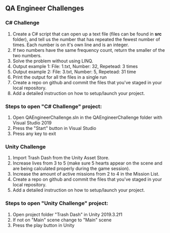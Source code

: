 ## **QA Engineer Challenges**

### C# Challenge

1. Create a C# script that can open up a text file (files can be found in **src** folder), and tell us the number that has repeated the fewest number of times. Each number is on it's own line and is an integer.
3. If two numbers have the same frequency count, return the smaller of the two numbers.
4. Solve the problem without using LINQ.
5. Output example 1: File: 1.txt, Number: 32, Repetead: 3 times
6. Output example 2: File: 3.txt, Number: 5, Repetead: 31 time
7. Print the output for all the files in a single run
8. Create a repo on github and commit the files that you've staged in your local repository.
9. Add a detailed instruction on how to setup/launch your project.

### Steps to open "C# Challenge" project:
1. Open QAEngineerChallenge.sln in the QAEngineerChallenge folder with Visual Studio 2019
2. Press the "Start" button in Visual Studio
3. Press any key to exit

### Unity Challenge

1. Import Trash Dash from the Unity Asset Store.
2. Increase lives from 3 to 5 (make sure 5 hearts appear on the scene and are being calculated properly during the game session).
3. Increase the amount of active missions from 2 to 4 in the Mission List.
4. Create a repo on github and commit the files that you've staged in your local repository.
5. Add a detailed instruction on how to setup/launch your project.

### Steps to open "Unity Challenge" project:
1. Open project folder "Trash Dash" in Unity 2019.3.2f1
2. If not on "Main" scene change to "Main" scene
3. Press the play button in Unity